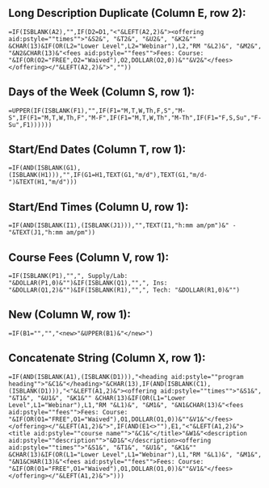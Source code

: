 Long Description Duplicate (Column E, row 2):
-------------
`=IF(ISBLANK(A2),"",IF(D2=D1,"<"&LEFT(A2,2)&"><offering aid:pstyle=""times"">"&S2&", "&T2&", "&U2&", "&K2&"" &CHAR(13)&IF(OR(L2="Lower Level",L2="Webinar"),L2,"RM "&L2)&", "&M2&", "&N2&CHAR(13)&"<fees aid:pstyle=""fees"">Fees: Course: "&IF(OR(O2="FREE",O2="Waived"),O2,DOLLAR(O2,0))&""&V2&"</fees></offering></"&LEFT(A2,2)&">",""))`

Days of the Week (Column S, row 1):
-------------
`=UPPER(IF(ISBLANK(F1),"",IF(F1="M,T,W,Th,F,S","M-S",IF(F1="M,T,W,Th,F","M-F",IF(F1="M,T,W,Th","M-Th",IF(F1="F,S,Su","F-Su",F1))))))`

Start/End Dates (Column T, row 1):
-------------
`=IF(AND(ISBLANK(G1),(ISBLANK(H1))),"",IF(G1=H1,TEXT(G1,"m/d"),TEXT(G1,"m/d-")&TEXT(H1,"m/d")))`

Start/End Times (Column U, row 1):
-------------
`=IF(AND(ISBLANK(I1),(ISBLANK(J1))),"",TEXT(I1,"h:mm am/pm")&" - "&TEXT(J1,"h:mm am/pm"))`

Course Fees (Column V, row 1):
-------------
`=IF(ISBLANK(P1),"",", Supply/Lab: "&DOLLAR(P1,0)&"")&IF(ISBLANK(Q1),"",", Ins: "&DOLLAR(Q1,2)&"")&IF(ISBLANK(R1),"",", Tech: "&DOLLAR(R1,0)&"")`

New (Column W, row 1):
-------------
`=IF(B1="","","<new>"&UPPER(B1)&"</new>")`

Concatenate String (Column X, row 1):
-------------
`=IF(AND(ISBLANK(A1),(ISBLANK(D1))),"<heading aid:pstyle=""program heading"">"&C1&"</heading>"&CHAR(13),IF(AND(ISBLANK(C1),(ISBLANK(D1))),"<"&LEFT(A1,2)&"><offering aid:pstyle=""times"">"&S1&", "&T1&", "&U1&", "&K1&"" &CHAR(13)&IF(OR(L1="Lower Level",L1="Webinar"),L1,"RM "&L1)&", "&M1&", "&N1&CHAR(13)&"<fees aid:pstyle=""fees"">Fees: Course: "&IF(OR(O1="FREE",O1="Waived"),O1,DOLLAR(O1,0))&""&V1&"</fees></offering></"&LEFT(A1,2)&">",IF(AND(E1<>""),E1,"<"&LEFT(A1,2)&"><title aid:pstyle=""course name"">"&C1&"</title>"&W1&"<description aid:pstyle=""description"">"&D1&"</description><offering aid:pstyle=""times"">"&S1&", "&T1&", "&U1&", "&K1&"" &CHAR(13)&IF(OR(L1="Lower Level",L1="Webinar"),L1,"RM "&L1)&", "&M1&", "&N1&CHAR(13)&"<fees aid:pstyle=""fees"">Fees: Course: "&IF(OR(O1="FREE",O1="Waived"),O1,DOLLAR(O1,0))&""&V1&"</fees></offering></"&LEFT(A1,2)&">")))`
